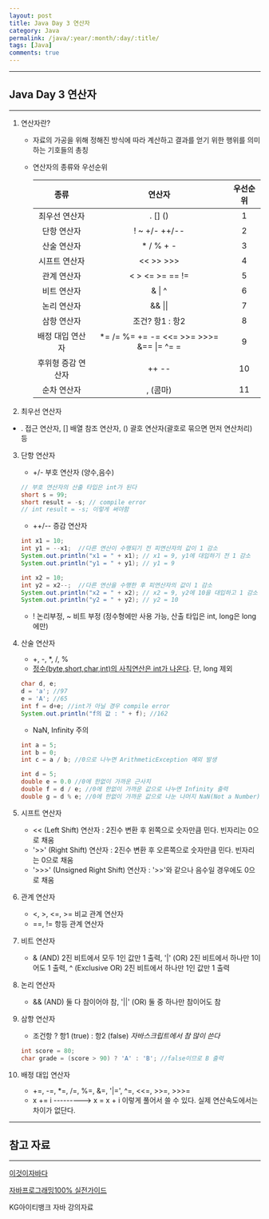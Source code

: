 ```yaml
---
layout: post
title: Java Day 3 연산자
category: Java
permalink: /java/:year/:month/:day/:title/
tags: [Java]
comments: true
---
```


---

## Java Day 3 연산자

---

1. 연산자란?

   - 자료의 가공을 위해 정해진 방식에 따라 계산하고 결과를 얻기 위한 행위를 의미하는 기호들의 총칭

   - 연산자의 종류와 우선순위

     |        종류        |                  연산자                   | 우선순위 |
     | :----------------: | :---------------------------------------: | :------: |
     |   최우선 연산자    |                  . [] ()                  |    1     |
     |    단항 연산자     |               ! ~ +/- ++/--               |    2     |
     |    산술 연산자     |                \* / % + -                 |    3     |
     |   시프트 연산자    |                 << >> >>>                 |    4     |
     |    관계 연산자     |              < > <= >= == !=              |    5     |
     |    비트 연산자     |                  & \| ^                   |    6     |
     |    논리 연산자     |                  && \|\|                  |    7     |
     |    삼항 연산자     |              조건? 항1 : 항2              |    8     |
     |  배정 대입 연산자  | \*= /= %= += -= <<= >>= >>>= &== \|= ^= = |    9     |
     | 후위형 증감 연산자 |                   ++ --                   |    10    |
     |    순차 연산자     |                 , (콤마)                  |    11    |

2. 최우선 연산자

- . 접근 연산자, [] 배열 참조 연산자, () 괄호 연산자(괄호로 묶으면 먼저 연산처리) 등

3. 단항 연산자

   - +/- 부호 연산자 (양수,음수)

   ```java
   // 부호 연산자의 산출 타입은 int가 된다
   short s = 99;
   short result = -s; // compile error
   // int result = -s; 이렇게 써야함
   ```

   - ++/-- 증감 연산자

   ```java
   int x1 = 10;
   int y1 = --x1;  //다른 연산이 수행되기 전 피연산자의 값이 1 감소
   System.out.println("x1 = " + x1); // x1 = 9, y1에 대입하기 전 1 감소
   System.out.println("y1 = " + y1); // y1 = 9

   int x2 = 10;
   int y2 = x2--;  //다른 연산을 수행한 후 피연산자의 값이 1 감소
   System.out.println("x2 = " + x2); // x2 = 9, y2에 10을 대입하고 1 감소
   System.out.println("y2 = " + y2); // y2 = 10
   ```

   - ! 논리부정, ~ 비트 부정 (정수형에만 사용 가능, 산출 타입은 int, long은 long에만)

4. 산술 연산자

   - +, -, \*, /, %
   - <u>정수(byte,short,char,int)의 사칙연산은 int가 나온다</u>. 단, long 제외

   ```java
   char d, e;
   d = 'a'; //97
   e = 'A'; //65
   int f = d+e; //int가 아닐 경우 compile error
   System.out.println("f의 값 : " + f); //162
   ```

   - NaN, Infinity 주의

   ```java
   int a = 5;
   int b = 0;
   int c = a / b; //0으로 나누면 ArithmeticException 예외 발생

   int d = 5;
   double e = 0.0 //0에 한없이 가까운 근사치
   double f = d / e; //0에 한없이 가까운 값으로 나누면 Infinity 출력
   double g = d % e; //0에 한없이 가까운 값으로 나눈 나머지 NaN(Not a Number) 출력
   ```

5. 시프트 연산자

   - << (Left Shift) 연산자 : 2진수 변환 후 왼쪽으로 숫자만큼 민다. 빈자리는 0으로 채움
   - '>>' (Right Shift) 연산자 : 2진수 변환 후 오른쪽으로 숫자만큼 민다. 빈자리는 0으로 채움
   - '>>>' (Unsigned Right Shift) 연산자 : '>>'와 같으나 음수일 경우에도 0으로 채움

6. 관계 연산자

   - <, >, <=, >= 비교 관계 연산자
   - ==, != 항등 관계 연산자

7. 비트 연산자

   - & (AND) 2진 비트에서 모두 1인 값만 1 출력, '|' (OR) 2진 비트에서 하나만 1이어도 1 출력, ^ (Exclusive OR) 2진 비트에서 하나만 1인 값만 1 출력

8. 논리 연산자

   - && (AND) 둘 다 참이어야 참, '||' (OR) 둘 중 하나만 참이어도 참

9. 삼항 연산자

   - 조건항 ? 항1 (true) : 항2 (false) _자바스크립트에서 참 많이 쓴다_

   ```java
   int score = 80;
   char grade = (score > 90) ? 'A' : 'B'; //false이므로 B 출력
   ```

10. 배정 대입 연산자

    - +=, -=, \*=, /=, %=, &=, '|=', ^=, <<=, >>=, >>>=
    - x += i ---------> x = x + i 이렇게 풀어서 쓸 수 있다. 실제 연산속도에서는 차이가 없단다.

---

## 참고 자료

---

[이것이자바다](https://search.naver.com/p/crd/rd?m=1&px=372&py=301&sx=372&sy=301&p=U8%2B6elprvxZssZE2jZdssssst3s-144921&q=%EC%9D%B4%EA%B2%83%EC%9D%B4%EC%9E%90%EB%B0%94%EB%8B%A4&ie=utf8&rev=1&ssc=tab.nx.all&f=nexearch&w=nexearch&s=PBP5TVeA7DcahwSb6x2cgg%3D%3D&time=1607436874734&bt=1&a=bok_2nd.tit&r=1&i=98000001_00000000000000000083103F&u=https%3A%2F%2Fbook.naver.com%2Fbookdb%2Fbook_detail.nhn%3Fbid%3D8589375&cr=2)

[자바프로그래밍100% 실전가이드](https://search.naver.com/p/crd/rd?m=1&px=452&py=2087&sx=452&sy=187&p=U8%2B6mlprvN8ssv4Hs6VssssssdK-349054&q=%EC%9E%90%EB%B0%94%ED%94%84%EB%A1%9C%EA%B7%B8%EB%9E%98%EB%B0%8D+100%25%EC%8B%A4%EC%A0%84%EA%B0%80%EC%9D%B4%EB%93%9C&ie=utf8&rev=1&ssc=tab.nx.all&f=nexearch&w=nexearch&s=PBP5TVeA7DcahwSb6x2cgg%3D%3D&time=1607436967623&bt=1&a=bok_2nd.tit&r=2&i=98000001_000000000000000000E3CF39&u=https%3A%2F%2Fbook.naver.com%2Fbookdb%2Fbook_detail.nhn%3Fbid%3D14929721&cr=4)

KG아이티뱅크 자바 강의자료
